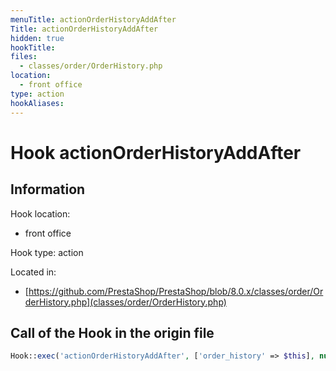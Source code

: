 ```yaml
---
menuTitle: actionOrderHistoryAddAfter
Title: actionOrderHistoryAddAfter
hidden: true
hookTitle: 
files:
  - classes/order/OrderHistory.php
location:
  - front office
type: action
hookAliases:
---
```


# Hook actionOrderHistoryAddAfter

## Information

Hook location:
  - front office

Hook type: action

Located in: 
  - [https://github.com/PrestaShop/PrestaShop/blob/8.0.x/classes/order/OrderHistory.php](classes/order/OrderHistory.php)

## Call of the Hook in the origin file

```php
Hook::exec('actionOrderHistoryAddAfter', ['order_history' => $this], null, false, true, false, $order->id_shop)
```